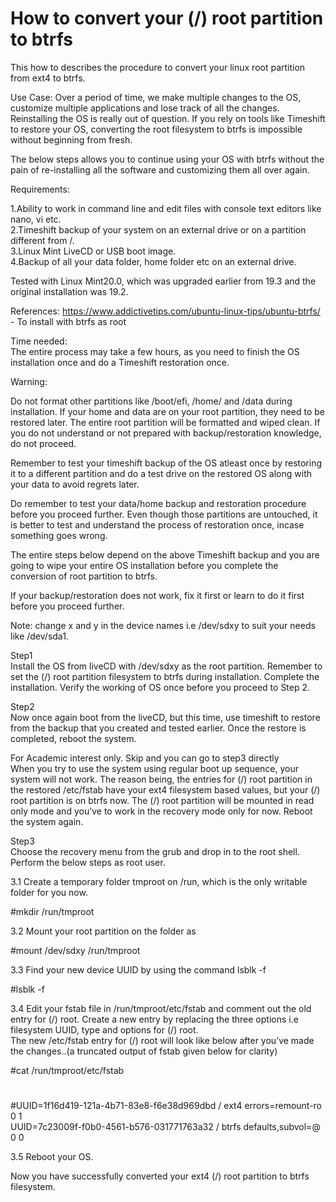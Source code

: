 # How to convert your (/) root partition to btrfs 

This how to describes the procedure to convert your linux root partition from ext4 to btrfs. 

Use Case: Over a period of time, we make multiple changes to the OS, customize multiple applications and lose track of all the changes. Reinstalling the OS is really out of question. If you rely on tools like Timeshift to restore your OS, converting the root filesystem to btrfs is impossible without beginning from fresh. 

The below steps allows you to continue using your OS with btrfs without the pain of re-installing all the software and customizing them all over again.

Requirements: 

1.Ability to work in command line and edit files with console text editors like nano, vi etc.  
2.Timeshift backup of your system on an external drive or on a partition different from /.   
3.Linux Mint LiveCD or USB boot image.  
4.Backup of all your data folder, home folder etc on an external drive.    

Tested with Linux Mint20.0, which was upgraded earlier from 19.3 and the original installation was 19.2. 

References: https://www.addictivetips.com/ubuntu-linux-tips/ubuntu-btrfs/  - To install with btrfs as root  

Time needed:  
The entire process may take a few hours, as you need to finish the OS installation once and do a Timeshift restoration once. 

Warning: 

Do not format other partitions like /boot/efi, /home/ and /data during installation. If your home and data are on your root partition, they need to be restored later. The entire root partition will be formatted and wiped clean. If you do not understand or not prepared with backup/restoration knowledge, do not proceed.  

Remember to test your timeshift backup of the OS atleast once by restoring it to a different partition and do a test drive on the restored OS along with your data to avoid regrets later. 

Do remember to test your data/home backup and restoration procedure before you proceed further. Even though those partitions are untouched, it is better to test and understand the process of restoration once, incase something goes wrong.

The entire steps below depend on the above Timeshift backup and you are going to wipe your entire OS installation before you complete the conversion of root partition to btrfs. 

If your backup/restoration does not work, fix it first or learn to do it first before you proceed further.

Note: change x and y in the device names i.e /dev/sdxy to suit your needs like /dev/sda1.

Step1     
Install the OS from liveCD with /dev/sdxy as the root partition. Remember to set the (/) root partition filesystem to btrfs during installation. Complete the installation. Verify the working of OS once before you proceed to Step 2.

Step2     
Now once again boot from the liveCD, but this time, use timeshift to restore from the backup that you created and tested earlier. Once the restore is completed, reboot the system.

For Academic interest only. Skip and you can go to step3 directly  
When you try to use the system using regular boot up sequence, your system will not work. The reason being, the entries for (/) root partition in the restored /etc/fstab have your ext4 filesystem based values, but your (/) root partition is on btrfs now. The (/) root partition will be mounted in read only mode and  you’ve to work in the recovery mode only for now. Reboot the system again.

Step3  
Choose the recovery menu from the grub and drop in to the root shell. Perform the below steps as root user.

3.1 Create a temporary folder tmproot on /run, which is the only writable folder for you now. 

#mkdir /run/tmproot

3.2 Mount your  root partition on the folder as 

#mount /dev/sdxy /run/tmproot

3.3 Find your new device UUID by using the command lsblk -f

#lsblk -f

3.4 Edit your fstab file in /run/tmproot/etc/fstab and comment out the old entry for (/) root. Create a new entry by replacing the three options i.e filesystem UUID, type and options for (/) root.   
The new /etc/fstab entry for (/) root will look like below after you’ve made the changes..(a truncated output of fstab given below for clarity)  

#cat /run/tmproot/etc/fstab   
# <file system> <mount point> <type> <options> <dump> <pass>  
#UUID=1f16d419-121a-4b71-83e8-f6e38d969dbd   /    ext4  errors=remount-ro   0  1  
UUID=7c23009f-f0b0-4561-b576-031771763a32    /   btrfs  defaults,subvol=@   0  0  

3.5 Reboot your OS. 

Now you have successfully converted your ext4 (/) root partition to btrfs filesystem.
